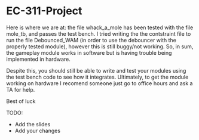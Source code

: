 # EC-311-Project

Here is where we are at: the file whack_a_mole has been tested with the file mole_tb, and passes the test bench. I tried writing the the contstraint file to run the file Debounced_WAM (in order to use the debouncer with the properly tested module), however this is still buggy/not working. So, in sum, the gameplay module works in software but is having trouble being implemented in hardware. 

Despite this, you should still be able to write and test your modules using the test bench code to see how it integrates. Ultimately, to get the module working on hardware I recomend someone just go to office hours and ask a TA for help.

Best of luck

TODO:
- Add the slides
- Add your changes
